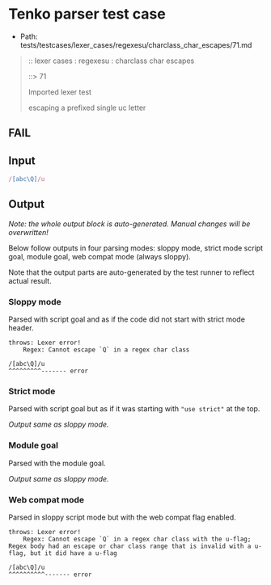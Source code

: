 # Tenko parser test case

- Path: tests/testcases/lexer_cases/regexesu/charclass_char_escapes/71.md

> :: lexer cases : regexesu : charclass char escapes
>
> ::> 71
>
> Imported lexer test
>
> escaping a prefixed single uc letter

## FAIL

## Input

`````js
/[abc\Q]/u
`````

## Output

_Note: the whole output block is auto-generated. Manual changes will be overwritten!_

Below follow outputs in four parsing modes: sloppy mode, strict mode script goal, module goal, web compat mode (always sloppy).

Note that the output parts are auto-generated by the test runner to reflect actual result.

### Sloppy mode

Parsed with script goal and as if the code did not start with strict mode header.

`````
throws: Lexer error!
    Regex: Cannot escape `Q` in a regex char class

/[abc\Q]/u
^^^^^^^^^------- error
`````

### Strict mode

Parsed with script goal but as if it was starting with `"use strict"` at the top.

_Output same as sloppy mode._

### Module goal

Parsed with the module goal.

_Output same as sloppy mode._

### Web compat mode

Parsed in sloppy script mode but with the web compat flag enabled.

`````
throws: Lexer error!
    Regex: Cannot escape `Q` in a regex char class with the u-flag; Regex body had an escape or char class range that is invalid with a u-flag, but it did have a u-flag

/[abc\Q]/u
^^^^^^^^^^------- error
`````

